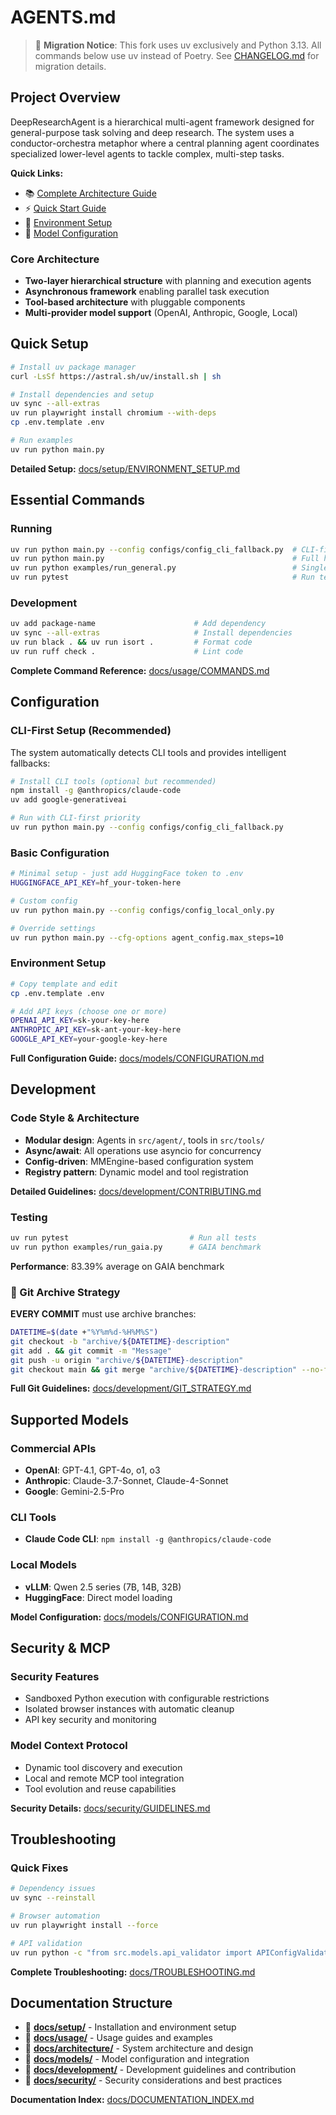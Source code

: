# AGENTS.md

> 🔧 **Migration Notice**: This fork uses uv exclusively and Python 3.13. All commands below use uv instead of Poetry. See [CHANGELOG.md](CHANGELOG.md) for migration details.

## Project Overview

DeepResearchAgent is a hierarchical multi-agent framework designed for general-purpose task solving and deep research. The system uses a conductor-orchestra metaphor where a central planning agent coordinates specialized lower-level agents to tackle complex, multi-step tasks.

**Quick Links:**
- 📚 [Complete Architecture Guide](docs/architecture/OVERVIEW.md)
- ⚡ [Quick Start Guide](docs/usage/QUICK_START.md)
- 🔧 [Environment Setup](docs/setup/ENVIRONMENT_SETUP.md)
- 🤖 [Model Configuration](docs/models/CONFIGURATION.md)

### Core Architecture
- **Two-layer hierarchical structure** with planning and execution agents
- **Asynchronous framework** enabling parallel task execution
- **Tool-based architecture** with pluggable components
- **Multi-provider model support** (OpenAI, Anthropic, Google, Local)

## Quick Setup

```bash
# Install uv package manager
curl -LsSf https://astral.sh/uv/install.sh | sh

# Install dependencies and setup
uv sync --all-extras
uv run playwright install chromium --with-deps
cp .env.template .env

# Run examples
uv run python main.py
```

**Detailed Setup:** [docs/setup/ENVIRONMENT_SETUP.md](docs/setup/ENVIRONMENT_SETUP.md)

## Essential Commands

### Running
```bash
uv run python main.py --config configs/config_cli_fallback.py  # CLI-first (recommended)
uv run python main.py                                          # Full hierarchical system
uv run python examples/run_general.py                          # Single agent
uv run pytest                                                  # Run tests
```

### Development
```bash
uv add package-name                      # Add dependency
uv sync --all-extras                     # Install dependencies
uv run black . && uv run isort .         # Format code
uv run ruff check .                      # Lint code
```

**Complete Command Reference:** [docs/usage/COMMANDS.md](docs/usage/COMMANDS.md)

## Configuration

### CLI-First Setup (Recommended)
The system automatically detects CLI tools and provides intelligent fallbacks:

```bash
# Install CLI tools (optional but recommended)
npm install -g @anthropics/claude-code
uv add google-generativeai

# Run with CLI-first priority
uv run python main.py --config configs/config_cli_fallback.py
```

### Basic Configuration
```bash
# Minimal setup - just add HuggingFace token to .env
HUGGINGFACE_API_KEY=hf_your-token-here

# Custom config
uv run python main.py --config configs/config_local_only.py

# Override settings
uv run python main.py --cfg-options agent_config.max_steps=10
```

### Environment Setup
```bash
# Copy template and edit
cp .env.template .env

# Add API keys (choose one or more)
OPENAI_API_KEY=sk-your-key-here
ANTHROPIC_API_KEY=sk-ant-your-key-here
GOOGLE_API_KEY=your-google-key-here
```

**Full Configuration Guide:** [docs/models/CONFIGURATION.md](docs/models/CONFIGURATION.md)

## Development

### Code Style & Architecture
- **Modular design**: Agents in `src/agent/`, tools in `src/tools/`
- **Async/await**: All operations use asyncio for concurrency
- **Config-driven**: MMEngine-based configuration system
- **Registry pattern**: Dynamic model and tool registration

**Detailed Guidelines:** [docs/development/CONTRIBUTING.md](docs/development/CONTRIBUTING.md)

### Testing
```bash
uv run pytest                           # Run all tests
uv run python examples/run_gaia.py      # GAIA benchmark
```

**Performance**: 83.39% average on GAIA benchmark

### 🚨 Git Archive Strategy

**EVERY COMMIT** must use archive branches:

```bash
DATETIME=$(date +"%Y%m%d-%H%M%S")
git checkout -b "archive/${DATETIME}-description"
git add . && git commit -m "Message"
git push -u origin "archive/${DATETIME}-description"
git checkout main && git merge "archive/${DATETIME}-description" --no-ff
```

**Full Git Guidelines:** [docs/development/GIT_STRATEGY.md](docs/development/GIT_STRATEGY.md)

## Supported Models

### Commercial APIs
- **OpenAI**: GPT-4.1, GPT-4o, o1, o3
- **Anthropic**: Claude-3.7-Sonnet, Claude-4-Sonnet
- **Google**: Gemini-2.5-Pro

### CLI Tools
- **Claude Code CLI**: `npm install -g @anthropics/claude-code`

### Local Models
- **vLLM**: Qwen 2.5 series (7B, 14B, 32B)
- **HuggingFace**: Direct model loading

**Model Configuration:** [docs/models/CONFIGURATION.md](docs/models/CONFIGURATION.md)

## Security & MCP

### Security Features
- Sandboxed Python execution with configurable restrictions
- Isolated browser instances with automatic cleanup
- API key security and monitoring

### Model Context Protocol
- Dynamic tool discovery and execution
- Local and remote MCP tool integration
- Tool evolution and reuse capabilities

**Security Details:** [docs/security/GUIDELINES.md](docs/security/GUIDELINES.md)

## Troubleshooting

### Quick Fixes
```bash
# Dependency issues
uv sync --reinstall

# Browser automation
uv run playwright install --force

# API validation
uv run python -c "from src.models.api_validator import APIConfigValidator; APIConfigValidator().validate_all_configs()"
```

**Complete Troubleshooting:** [docs/TROUBLESHOOTING.md](docs/TROUBLESHOOTING.md)

## Documentation Structure

- 📁 **[docs/setup/](docs/setup/)** - Installation and environment setup
- 📁 **[docs/usage/](docs/usage/)** - Usage guides and examples
- 📁 **[docs/architecture/](docs/architecture/)** - System architecture and design
- 📁 **[docs/models/](docs/models/)** - Model configuration and integration
- 📁 **[docs/development/](docs/development/)** - Development guidelines and contribution
- 📁 **[docs/security/](docs/security/)** - Security considerations and best practices

**Documentation Index:** [docs/DOCUMENTATION_INDEX.md](docs/DOCUMENTATION_INDEX.md)